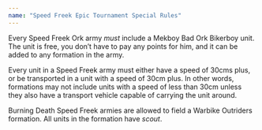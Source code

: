 ```yaml
---
name: "Speed Freek Epic Tournament Special Rules"
---
```

Every Speed Freek Ork army _must_ include a Mekboy Bad Ork Bikerboy unit. The unit is free, you don’t have to pay any points for him, and it can be added to any formation in the army.

Every unit in a Speed Freek army must either have a speed of 30cms plus, or be transported in a unit with a speed of 30cm plus. In other words, formations may not include units with a speed of less than 30cm unless they also have a transport vehicle capable of carrying the unit around.

Burning Death Speed Freek armies are allowed to field a Warbike Outriders formation. All units in the formation have _scout_.